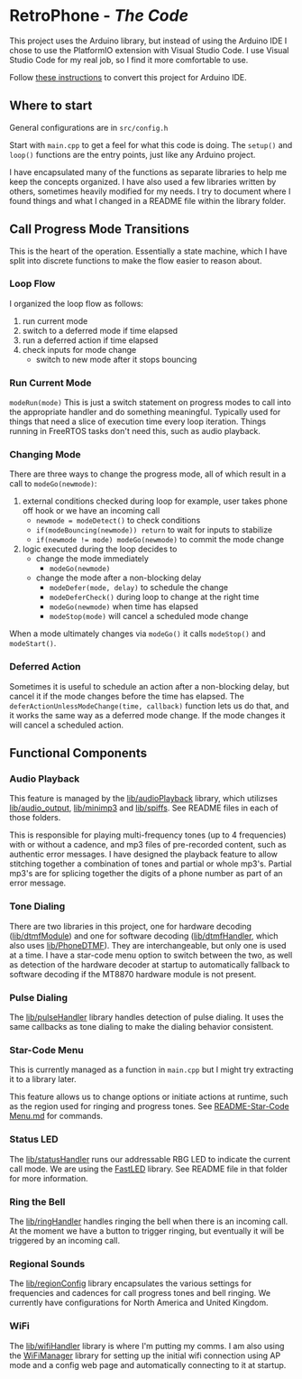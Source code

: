 # RetroPhone - *The Code*

This project uses the Arduino library, but instead of using the Arduino IDE I chose to use the PlatformIO extension with Visual Studio Code. I use Visual Studio Code for my real job, so I find it more comfortable to use.

Follow [these instructions](<README-Convert to Arduino IDE.md>) to convert this project for Arduino IDE.

## Where to start

General configurations are in `src/config.h`

Start with `main.cpp` to get a feel for what this code is doing. The `setup()` and `loop()` functions are the entry points, just like any Arduino project.

I have encapsulated many of the functions as separate libraries to help me keep the concepts organized. I have also used a few libraries written by others, sometimes heavily modified for my needs. I try to document where I found things and what I changed in a README file within the library folder.

## Call Progress Mode Transitions

This is the heart of the operation. Essentially a state machine, which I have split into discrete functions to make the flow easier to reason about. 

### Loop Flow
I organized the loop flow as follows:
1. run current mode
1. switch to a deferred mode if time elapsed
1. run a deferred action if time elapsed
1. check inputs for mode change
    * switch to new mode after it stops bouncing

### Run Current Mode
`modeRun(mode)`
This is just a switch statement on progress modes to call into the appropriate handler and do something meaningful. Typically used for things that need a slice of execution time every loop iteration. Things running in FreeRTOS tasks don't need this, such as audio playback.

### Changing Mode
There are three ways to change the progress mode, all of which result in a call to `modeGo(newmode)`:
1. external conditions checked during loop
    for example, user takes phone off hook or we have an incoming call
    * `newmode = modeDetect()` to check conditions
    * `if(modeBouncing(newmode)) return` to wait for inputs to stabilize
    * `if(newmode != mode) modeGo(newmode)` to commit the mode change
2. logic executed during the loop decides to 
    * change the mode immediately
      * `modeGo(newmode)` 
    * change the mode after a non-blocking delay
      * `modeDefer(mode, delay)` to schedule the change
      * `modeDeferCheck()` during loop to change at the right time
      * `modeGo(newmode)` when time has elapsed
      * `modeStop(mode)` will cancel a scheduled mode change

When a mode ultimately changes via `modeGo()` it calls `modeStop()` and `modeStart()`. 

### Deferred Action
Sometimes it is useful to schedule an action after a non-blocking delay, but cancel it if the mode changes before the time has elapsed. The `deferActionUnlessModeChange(time, callback)` function lets us do that, and it works the same way as a deferred mode change. If the mode changes it will cancel a scheduled action.

## Functional Components

### Audio Playback
This feature is managed by the [lib/audioPlayback](../lib/audioPlayback/) library, which utilizses [lib/audio_output](../lib/audio_output/), [lib/minimp3](../lib/minimp3/) and [lib/spiffs](../lib/spiffs/). See README files in each of those folders.

This is responsible for playing multi-frequency tones (up to 4 frequencies) with or without a cadence, and mp3 files of pre-recorded content, such as authentic error messages. I have designed the playback feature to allow stitching together a combination of tones and partial or whole mp3's. Partial mp3's are for splicing together the digits of a phone number as part of an error message.  

### Tone Dialing
There are two libraries in this project, one for hardware decoding ([lib/dtmfModule](../lib/dtmfModule/)) and one for software decoding ([lib/dtmfHandler](../lib/dtmfHandler/), which also uses [lib/PhoneDTMF](../lib/PhoneDTMF/)). They are interchangeable, but only one is used at a time. I have a star-code menu option to switch between the two, as well as detection of the hardware decoder at startup to automatically fallback to software decoding if the MT8870 hardware module is not present.

### Pulse Dialing
The [lib/pulseHandler](../lib/pulseHandler/) library handles detection of pulse dialing. It uses the same callbacks as tone dialing to make the dialing behavior consistent.

### Star-Code Menu
This is currently managed as a function in `main.cpp` but I might try extracting it to a library later. 

This feature allows us to change options or initiate actions at runtime, such as the region used for ringing and progress tones. See [README-Star-Code Menu.md](README-Star-Code%20Menu.md) for commands.

### Status LED
The [lib/statusHandler](../lib/statusHandler/) runs our addressable RBG LED to indicate the current call mode. We are using the [FastLED](https://fastled.io/) library. See README file in that folder for more information.

### Ring the Bell
The [lib/ringHandler](../lib/ringHandler/) handles ringing the bell when there is an incoming call. At the moment we have a button to trigger ringing, but eventually it will be triggered by an incoming call.

### Regional Sounds
The [lib/regionConfig](../lib/regionConfig/) library encapsulates the various settings for frequencies and cadences for call progress tones and bell ringing. We currently have configurations for North America and United Kingdom.

### WiFi
The [lib/wifiHandler](../lib/wifiHandler/) library is where I'm putting my comms. I am also using the [WiFiManager](https://github.com/tzapu/WiFiManager) library for setting up the initial wifi connection using AP mode and a config web page and automatically connecting to it at startup.
